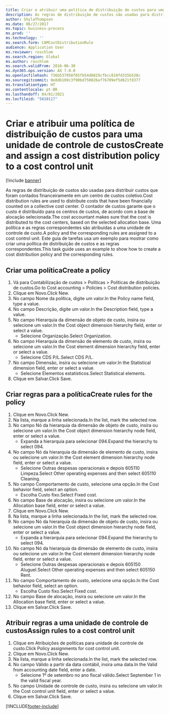 ```yaml
---
title: Criar e atribuir uma política de distribuição de custos para uma unidade de controle de custos
description: As regras de distribuição de custos são usadas para distribuir custos que foram contados financeiramente em um centro de custos coletivo.
author: ShylaThompson
ms.date: 06/27/2017
ms.topic: business-process
ms.prod: ''
ms.technology: ''
ms.search.form: CAMCostDistributionRule
audience: Application User
ms.reviewer: roschlom
ms.search.region: Global
ms.author: roschlom
ms.search.validFrom: 2016-06-30
ms.dyn365.ops.version: AX 7.0.0
ms.openlocfilehash: 736b537958f65fb54d0829cfbcc819fd315b530c
ms.sourcegitcommit: 0e8db169c3f90bd750826af76709ef5d621fd377
ms.translationtype: HT
ms.contentlocale: pt-BR
ms.lasthandoff: 04/01/2021
ms.locfileid: "5810117"
---
```

# <a name="create-and-assign-a-cost-distribution-policy-to-a-cost-control-unit"></a><span data-ttu-id="cd053-103">Criar e atribuir uma política de distribuição de custos para uma unidade de controle de custos</span><span class="sxs-lookup"><span data-stu-id="cd053-103">Create and assign a cost distribution policy to a cost control unit</span></span>

[!include [banner](../../includes/banner.md)]

<span data-ttu-id="cd053-104">As regras de distribuição de custos são usadas para distribuir custos que foram contados financeiramente em um centro de custos coletivo.</span><span class="sxs-lookup"><span data-stu-id="cd053-104">Cost distribution rules are used to distribute costs that have been financially counted on a collective cost center.</span></span> <span data-ttu-id="cd053-105">O contador de custos garante que o custo é distribuído para os centros de custos, de acordo com a base de alocação selecionada.</span><span class="sxs-lookup"><span data-stu-id="cd053-105">The cost accountant makes sure that the cost is distributed to the cost centers, based on the selected allocation base.</span></span> <span data-ttu-id="cd053-106">Uma política e as regras correspondentes são atribuídas a uma unidade de controle de custo.</span><span class="sxs-lookup"><span data-stu-id="cd053-106">A policy and the corresponding rules are assigned to a cost control unit.</span></span> <span data-ttu-id="cd053-107">Este guia de tarefas usa um exemplo para mostrar como criar uma política de distribuição de custos e as regras correspondentes.</span><span class="sxs-lookup"><span data-stu-id="cd053-107">This task guide uses an example to show how to create a cost distribution policy and the corresponding rules.</span></span>


## <a name="create-a-policy"></a><span data-ttu-id="cd053-108">Criar uma política</span><span class="sxs-lookup"><span data-stu-id="cd053-108">Create a policy</span></span>
1. <span data-ttu-id="cd053-109">Vá para Contabilização de custos > Políticas > Políticas de distribuição de custos.</span><span class="sxs-lookup"><span data-stu-id="cd053-109">Go to Cost accounting > Policies > Cost distribution policies.</span></span>
2. <span data-ttu-id="cd053-110">Clique em Novo.</span><span class="sxs-lookup"><span data-stu-id="cd053-110">Click New.</span></span>
3. <span data-ttu-id="cd053-111">No campo Nome da política, digite um valor.</span><span class="sxs-lookup"><span data-stu-id="cd053-111">In the Policy name field, type a value.</span></span>
4. <span data-ttu-id="cd053-112">No campo Descrição, digite um valor.</span><span class="sxs-lookup"><span data-stu-id="cd053-112">In the Description field, type a value.</span></span>
5. <span data-ttu-id="cd053-113">No campo Hierarquia da dimensão de objeto de custo, insira ou selecione um valor.</span><span class="sxs-lookup"><span data-stu-id="cd053-113">In the Cost object dimension hierarchy field, enter or select a value.</span></span>
    * <span data-ttu-id="cd053-114">Selecione Organização.</span><span class="sxs-lookup"><span data-stu-id="cd053-114">Select Organization.</span></span>  
6. <span data-ttu-id="cd053-115">No campo Hierarquia da dimensão de elemento de custo, insira ou selecione um valor.</span><span class="sxs-lookup"><span data-stu-id="cd053-115">In the Cost element dimension hierarchy field, enter or select a value.</span></span>
    * <span data-ttu-id="cd053-116">Selecione CDS P/L.</span><span class="sxs-lookup"><span data-stu-id="cd053-116">Select CDS P/L.</span></span>  
7. <span data-ttu-id="cd053-117">No campo Dimensão, insira ou selecione um valor.</span><span class="sxs-lookup"><span data-stu-id="cd053-117">In the Statistical dimension field, enter or select a value.</span></span>
    * <span data-ttu-id="cd053-118">Selecione Elementos estatísticos.</span><span class="sxs-lookup"><span data-stu-id="cd053-118">Select Statistical elements.</span></span>  
8. <span data-ttu-id="cd053-119">Clique em Salvar.</span><span class="sxs-lookup"><span data-stu-id="cd053-119">Click Save.</span></span>

## <a name="create-rules-for-the-policy"></a><span data-ttu-id="cd053-120">Criar regras para a política</span><span class="sxs-lookup"><span data-stu-id="cd053-120">Create rules for the policy</span></span>
1. <span data-ttu-id="cd053-121">Clique em Novo.</span><span class="sxs-lookup"><span data-stu-id="cd053-121">Click New.</span></span>
2. <span data-ttu-id="cd053-122">Na lista, marque a linha selecionada.</span><span class="sxs-lookup"><span data-stu-id="cd053-122">In the list, mark the selected row.</span></span>
3. <span data-ttu-id="cd053-123">No campo Nó da hierarquia da dimensão de objeto de custo, insira ou selecione um valor.</span><span class="sxs-lookup"><span data-stu-id="cd053-123">In the Cost object dimension hierarchy node field, enter or select a value.</span></span>
    * <span data-ttu-id="cd053-124">Expanda a hierarquia para selecionar 094.</span><span class="sxs-lookup"><span data-stu-id="cd053-124">Expand the hierarchy to select 094.</span></span>  
4. <span data-ttu-id="cd053-125">No campo Nó da hierarquia da dimensão de elemento de custo, insira ou selecione um valor.</span><span class="sxs-lookup"><span data-stu-id="cd053-125">In the Cost element dimension hierarchy node field, enter or select a value.</span></span>
    * <span data-ttu-id="cd053-126">Selecione Outras despesas operacionais e depois 605110 Limpeza.</span><span class="sxs-lookup"><span data-stu-id="cd053-126">Select Other operating expenses and then select 605110 Cleaning.</span></span>  
5. <span data-ttu-id="cd053-127">No campo Comportamento de custo, selecione uma opção.</span><span class="sxs-lookup"><span data-stu-id="cd053-127">In the Cost behavior field, select an option.</span></span>
    * <span data-ttu-id="cd053-128">Escolha Custo fixo.</span><span class="sxs-lookup"><span data-stu-id="cd053-128">Select Fixed cost.</span></span>  
6. <span data-ttu-id="cd053-129">No campo Base de alocação, insira ou selecione um valor.</span><span class="sxs-lookup"><span data-stu-id="cd053-129">In the Allocation base field, enter or select a value.</span></span>
7. <span data-ttu-id="cd053-130">Clique em Novo.</span><span class="sxs-lookup"><span data-stu-id="cd053-130">Click New.</span></span>
8. <span data-ttu-id="cd053-131">Na lista, marque a linha selecionada.</span><span class="sxs-lookup"><span data-stu-id="cd053-131">In the list, mark the selected row.</span></span>
9. <span data-ttu-id="cd053-132">No campo Nó da hierarquia da dimensão de objeto de custo, insira ou selecione um valor.</span><span class="sxs-lookup"><span data-stu-id="cd053-132">In the Cost object dimension hierarchy node field, enter or select a value.</span></span>
    * <span data-ttu-id="cd053-133">Expanda a hierarquia para selecionar 094.</span><span class="sxs-lookup"><span data-stu-id="cd053-133">Expand the hierarchy to select 094.</span></span>  
10. <span data-ttu-id="cd053-134">No campo Nó da hierarquia da dimensão de elemento de custo, insira ou selecione um valor.</span><span class="sxs-lookup"><span data-stu-id="cd053-134">In the Cost element dimension hierarchy node field, enter or select a value.</span></span>
    * <span data-ttu-id="cd053-135">Selecione Outras despesas operacionais e depois 605150 Aluguel.</span><span class="sxs-lookup"><span data-stu-id="cd053-135">Select Other operating expenses and then select 605150 Rent.</span></span>  
11. <span data-ttu-id="cd053-136">No campo Comportamento de custo, selecione uma opção.</span><span class="sxs-lookup"><span data-stu-id="cd053-136">In the Cost behavior field, select an option.</span></span>
    * <span data-ttu-id="cd053-137">Escolha Custo fixo.</span><span class="sxs-lookup"><span data-stu-id="cd053-137">Select Fixed cost.</span></span>  
12. <span data-ttu-id="cd053-138">No campo Base de alocação, insira ou selecione um valor.</span><span class="sxs-lookup"><span data-stu-id="cd053-138">In the Allocation base field, enter or select a value.</span></span>
13. <span data-ttu-id="cd053-139">Clique em Salvar.</span><span class="sxs-lookup"><span data-stu-id="cd053-139">Click Save.</span></span>

## <a name="assign-rules-to-a-cost-control-unit"></a><span data-ttu-id="cd053-140">Atribuir regras a uma unidade de controle de custos</span><span class="sxs-lookup"><span data-stu-id="cd053-140">Assign rules to a cost control unit</span></span>
1. <span data-ttu-id="cd053-141">Clique em Atribuições de políticas para unidade de controle de custo.</span><span class="sxs-lookup"><span data-stu-id="cd053-141">Click Policy assignments for cost control unit.</span></span>
2. <span data-ttu-id="cd053-142">Clique em Novo.</span><span class="sxs-lookup"><span data-stu-id="cd053-142">Click New.</span></span>
3. <span data-ttu-id="cd053-143">Na lista, marque a linha selecionada.</span><span class="sxs-lookup"><span data-stu-id="cd053-143">In the list, mark the selected row.</span></span>
4. <span data-ttu-id="cd053-144">No campo Válido a partir da data contábil, insira uma data.</span><span class="sxs-lookup"><span data-stu-id="cd053-144">In the Valid from accounting date field, enter a date.</span></span>
    * <span data-ttu-id="cd053-145">Selecione 1º de setembro no ano fiscal válido.</span><span class="sxs-lookup"><span data-stu-id="cd053-145">Select September 1 in the valid fiscal year.</span></span>  
5. <span data-ttu-id="cd053-146">No campo Unidade de controle de custo, insira ou selecione um valor.</span><span class="sxs-lookup"><span data-stu-id="cd053-146">In the Cost control unit field, enter or select a value.</span></span>
6. <span data-ttu-id="cd053-147">Clique em Salvar.</span><span class="sxs-lookup"><span data-stu-id="cd053-147">Click Save.</span></span>



[!INCLUDE[footer-include](../../../includes/footer-banner.md)]